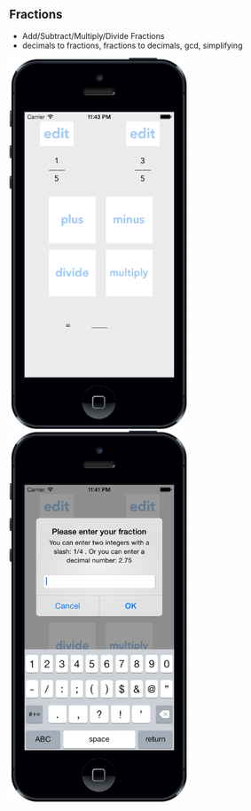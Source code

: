 Fractions
-----------
 + Add/Subtract/Multiply/Divide Fractions
 + decimals to fractions, fractions to decimals, gcd, simplifying

<img src="images/fraction_0.png" alt="Fraction Start Screen" style="width: 320px;"/>
<img src="images/fraction_1.png" alt="Fraction Start Screen" style="width: 320px;"/>

